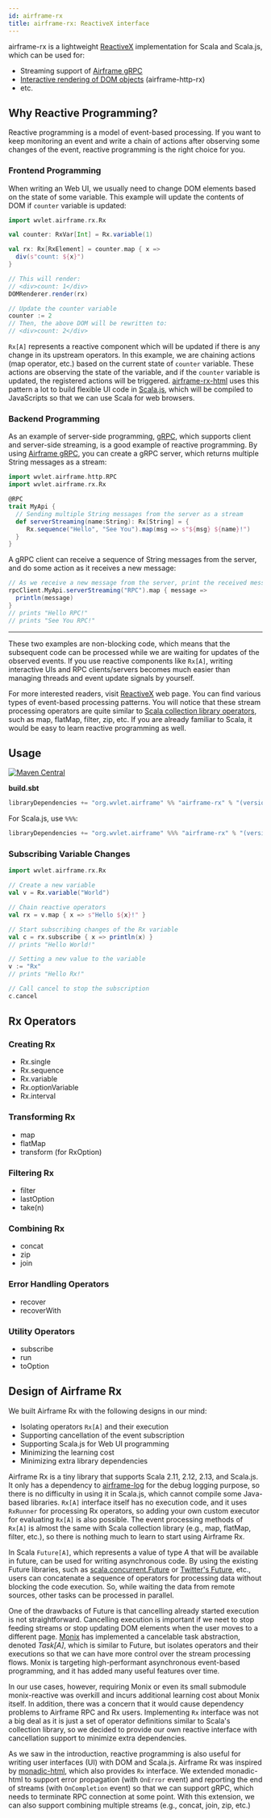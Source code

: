 ```yaml
---
id: airframe-rx
title: airframe-rx: ReactiveX interface
---
```


airframe-rx is a lightweight [ReactiveX](http://reactivex.io/) implementation for Scala and Scala.js, which can be used for:
- Streaming support of [Airframe gRPC](airframe-rpc.md)
- [Interactive rendering of DOM objects](https://github.com/wvlet/airframe/blob/main/airframe-http-rx/.js/src/main/scala/wvlet/airframe/http/rx/html/DOMRenderer.scala) (airframe-http-rx)
- etc.


## Why Reactive Programming?

Reactive programming is a model of event-based processing. If you want to keep monitoring an event and write a chain of actions after observing some changes of the event, reactive programming is the right choice for you.

### Frontend Programming

When writing an Web UI, we usually need to change DOM elements based on the state of some variable. This example will update the contents of DOM if `counter` variable is updated:

```scala
import wvlet.airframe.rx.Rx

val counter: RxVar[Int] = Rx.variable(1)

val rx: Rx[RxElement] = counter.map { x =>
  div(s"count: ${x}")
}

// This will render:
// <div>count: 1</div>
DOMRenderer.render(rx)

// Update the counter variable
counter := 2
// Then, the above DOM will be rewritten to:
// <div>count: 2</div>
```

`Rx[A]` represents a reactive component which will be updated if there is any change in its upstream operators. In this example, we are chaining actions (map operator, etc.) based on the current state of `counter` variable. These actions are observing the state of the variable, and if the `counter` variable is updated, the registered actions will be triggered. [airframe-rx-html](airframe-rx-html.md) uses this pattern a lot to build flexible UI code in [Scala.js](https://www.scala-js.org), which will be compiled to JavaScripts so that we can use Scala for web browsers.

### Backend Programming

As an example of server-side programming, [gRPC](https://grpc.io/), which supports client and server-side streaming, is a good example of reactive programming. By using [Airframe gRPC](airframe-rpc.md), you can create a gRPC server, which returns multiple String messages as a stream:
```scala
import wvlet.airframe.http.RPC
import wvlet.airframe.rx.Rx

@RPC
trait MyApi {
  // Sending multiple String messages from the server as a stream
  def serverStreaming(name:String): Rx[String] = {
     Rx.sequence("Hello", "See You").map(msg => s"${msg} ${name}!")
  }
}
```

A gRPC client can receive a sequence of String messages from the server, and do some action as it receives a new message:

```scala
// As we receive a new message from the server, print the received message:
rpcClient.MyApi.serverStreaming("RPC").map { message =>
  println(message)
}
// prints "Hello RPC!"
// prints "See You RPC!"
```

----

These two examples are non-blocking code, which means that the subsequent code can be processed while we are waiting for updates of the observed events. If you use reactive components like `Rx[A]`, writing interactive UIs and RPC clients/servers becomes much easier than managing threads and event update signals by yourself.

For more interested readers, visit [ReactiveX](http://reactivex.io/) web page. You can find various types of event-based processing patterns. You will notice that these stream processing operators are quite similar to [Scala collection library operators](https://docs.scala-lang.org/overviews/collections/trait-traversable.html), such as map, flatMap, filter, zip, etc. If you are already familiar to Scala, it would be easy to learn reactive programming as well.


## Usage

[![Maven Central](https://maven-badges.herokuapp.com/maven-central/org.wvlet.airframe/airframe-rx_2.12/badge.svg)](https://maven-badges.herokuapp.com/maven-central/org.wvlet.airframe/airframe-rx_2.12/)

__build.sbt__

```scala
libraryDependencies += "org.wvlet.airframe" %% "airframe-rx" % "(version)"
```

For Scala.js, use `%%%`:
```scala
libraryDependencies += "org.wvlet.airframe" %%% "airframe-rx" % "(version)"
```

### Subscribing Variable Changes

```scala
import wvlet.airframe.rx.Rx

// Create a new variable
val v = Rx.variable("World")

// Chain reactive operators
val rx = v.map { x => s"Hello ${x}!" }

// Start subscribing changes of the Rx variable
val c = rx.subscribe { x => println(x) }
// prints "Hello World!"

// Setting a new value to the variable
v := "Rx"
// prints "Hello Rx!"

// Call cancel to stop the subscription
c.cancel
```

## Rx Operators

### Creating Rx

- Rx.single
- Rx.sequence
- Rx.variable
- Rx.optionVariable
- Rx.interval

### Transforming Rx

- map
- flatMap
- transform (for RxOption)

### Filtering Rx

- filter
- lastOption
- take(n)

### Combining Rx

- concat
- zip
- join

### Error Handling Operators

- recover
- recoverWith

### Utility Operators

- subscribe
- run
- toOption


## Design of Airframe Rx

We built Airframe Rx with the following designs in our mind:

- Isolating operators `Rx[A]` and their execution
- Supporting cancellation of the event subscription
- Supporting Scala.js for Web UI programming
- Minimizing the learning cost
- Minimizing extra library dependencies

Airframe Rx is a tiny library that supports Scala 2.11, 2.12, 2.13, and Scala.js. It only has a dependency to [airframe-log](airframe-log.md) for the debug logging purpose, so there is no difficulty in using it in Scala.js, which cannot compile some Java-based libraries. `Rx[A]` interface itself has no execution code, and it uses `RxRunner` for processing Rx operators, so adding your own custom executor for evaluating `Rx[A]` is also possible. The event processing methods of `Rx[A]` is almost the same with Scala collection library (e.g., map, flatMap, filter, etc.), so there is nothing much to learn to start using Airframe Rx.

In Scala `Future[A]`, which represents a value of type _A_ that will be available in future, can be used for writing asynchronous code. By using the existing Future libraries, such as [scala.concurrent.Future](https://docs.scala-lang.org/overviews/core/futures.html) or [Twitter's Future](https://twitter.github.io/finagle/guide/Futures.html), etc., users can concatenate a sequence of operators for processing data without blocking the code execution. So, while waiting the data from remote sources, other tasks can be processed in parallel.

One of the drawbacks of Future is that cancelling already started execution is not straightforward. Cancelling execution is important if we neet to stop feeding streams or stop updating DOM elements when the user moves to a different page. [Monix](https://monix.io) has implemented a cancelable task abstraction, denoted _Task[A]_, which is similar to Future, but isolates operators and their executions so that we can have more control over the stream processing flows. Monix is targeting high-performant asynchronous event-based programming, and it has added many useful features over time.

In our use cases, however, requiring Monix or even its small submodule monix-reactive was overkill and incurs additional learning cost about Monix itself. In addition, there was a concern that it would cause dependency problems to Airframe RPC and Rx users. Implementing `Rx` interface was not a big deal as it is just a set of operator definitions similar to Scala's collection library, so we decided to provide our own reactive interface with cancellation support to minimize extra dependencies.

As we saw in the introduction, reactive programming is also useful for writing user interfaces (UI) with DOM and Scala.js. Airframe Rx was inspired by [monadic-html](https://github.com/OlivierBlanvillain/monadic-html), which also provides `Rx` interface. We extended monadic-html to support error propagation (with `OnError` event) and reporting the end of streams (with `OnCompletion` event) so that we can support gRPC, which needs to terminate RPC connection at some point. With this extension, we can also support combining multiple streams (e.g., concat, join, zip, etc.)
